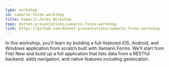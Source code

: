 ```yaml
---
type: workshop
id: xamarin-forms-workshop
title: Xamarin.Forms Workshop
repo: dotnet-presentations/xamarin.forms-workshop
link: https://github.com/dotnet-presentations/xamarin.forms-workshop
---
```


In this workshop, you’ll learn by building a full-featured iOS, Android, and Windows application from scratch built with Xamarin.Forms. We’ll start from File/ New and build up a full application that lists data from a RESTful backend, adds navigation, and native features including geolocation.
